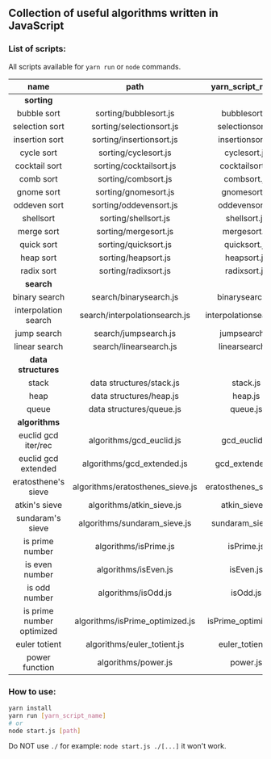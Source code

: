 ## Collection of useful algorithms written in JavaScript

### List of scripts:

All scripts available for `yarn run` or `node` commands.

| name                      | path                             | yarn_script_name       |
|:-------------------------:|:--------------------------------:|:----------------------:|
| **sorting**               |                                  |                        |
| bubble sort               | sorting/bubblesort.js            | bubblesort.js          |
| selection sort            | sorting/selectionsort.js         | selectionsort.js       |
| insertion sort            | sorting/insertionsort.js         | insertionsort.js       |
| cycle sort                | sorting/cyclesort.js             | cyclesort.js           |
| cocktail sort             | sorting/cocktailsort.js          | cocktailsort.js        |
| comb sort                 | sorting/combsort.js              | combsort.js            |
| gnome sort                | sorting/gnomesort.js             | gnomesort.js           |
| oddeven sort              | sorting/oddevensort.js           | oddevensort.js         |
| shellsort                 | sorting/shellsort.js             | shellsort.js           |
| merge sort                | sorting/mergesort.js             | mergesort.js           |
| quick sort                | sorting/quicksort.js             | quicksort.js           |
| heap sort                 | sorting/heapsort.js              | heapsort.js            |
| radix sort                | sorting/radixsort.js             | radixsort.js           |
| **search**                |                                  |                        |
| binary search             | search/binarysearch.js           | binarysearch.js        |
| interpolation search      | search/interpolationsearch.js    | interpolationsearch.js |
| jump search               | search/jumpsearch.js             | jumpsearch.js          |
| linear search             | search/linearsearch.js           | linearsearch.js        |
| **data structures**       |                                  |                        |
| stack                     | data structures/stack.js         | stack.js               |
| heap                      | data structures/heap.js          | heap.js                |
| queue                     | data structures/queue.js         | queue.js               |
| **algorithms**            |                                  |                        |
| euclid gcd iter/rec       | algorithms/gcd_euclid.js         | gcd_euclid.js          |
| euclid gcd extended       | algorithms/gcd_extended.js       | gcd_extended.js        |
| eratosthene's sieve       | algorithms/eratosthenes_sieve.js | eratosthenes_sieve.js  |
| atkin's sieve             | algorithms/atkin_sieve.js        | atkin_sieve.js         |
| sundaram's sieve          | algorithms/sundaram_sieve.js     | sundaram_sieve.js      |
| is prime number           | algorithms/isPrime.js            | isPrime.js             |
| is even number            | algorithms/isEven.js             | isEven.js              |
| is odd number             | algorithms/isOdd.js              | isOdd.js               |
| is prime number optimized | algorithms/isPrime_optimized.js  | isPrime_optimized.js   |
| euler totient             | algorithms/euler_totient.js      | euler_totient.js       |
| power function            | algorithms/power.js              | power.js               |

### How to use:
```bash
yarn install
yarn run [yarn_script_name]
# or
node start.js [path]
```

Do NOT use `./` for example: `node start.js ./[...]` it won't work.